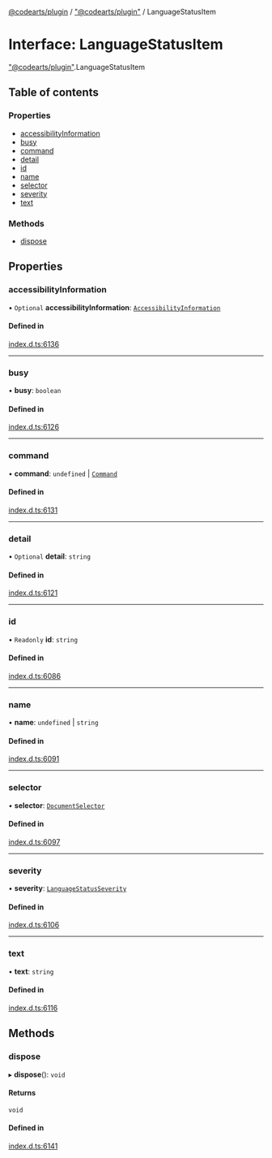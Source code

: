 [@codearts/plugin](../README.md) / ["@codearts/plugin"](../modules/_codearts_plugin_.md) / LanguageStatusItem

# Interface: LanguageStatusItem

["@codearts/plugin"](../modules/_codearts_plugin_.md).LanguageStatusItem

## Table of contents

### Properties

- [accessibilityInformation](codearts_plugin_.LanguageStatusItem.md#accessibilityinformation)
- [busy](codearts_plugin_.LanguageStatusItem.md#busy)
- [command](codearts_plugin_.LanguageStatusItem.md#command)
- [detail](codearts_plugin_.LanguageStatusItem.md#detail)
- [id](codearts_plugin_.LanguageStatusItem.md#id)
- [name](codearts_plugin_.LanguageStatusItem.md#name)
- [selector](codearts_plugin_.LanguageStatusItem.md#selector)
- [severity](codearts_plugin_.LanguageStatusItem.md#severity)
- [text](codearts_plugin_.LanguageStatusItem.md#text)

### Methods

- [dispose](codearts_plugin_.LanguageStatusItem.md#dispose)

## Properties

### accessibilityInformation

• `Optional` **accessibilityInformation**: [`AccessibilityInformation`](codearts_plugin_.AccessibilityInformation.md)

#### Defined in

[index.d.ts:6136](https://github.com/huaweicloud/cloudide-plugin-api/blob/3b0eee8/index.d.ts#L6136)

___

### busy

• **busy**: `boolean`

#### Defined in

[index.d.ts:6126](https://github.com/huaweicloud/cloudide-plugin-api/blob/3b0eee8/index.d.ts#L6126)

___

### command

• **command**: `undefined` \| [`Command`](codearts_plugin_.Command.md)

#### Defined in

[index.d.ts:6131](https://github.com/huaweicloud/cloudide-plugin-api/blob/3b0eee8/index.d.ts#L6131)

___

### detail

• `Optional` **detail**: `string`

#### Defined in

[index.d.ts:6121](https://github.com/huaweicloud/cloudide-plugin-api/blob/3b0eee8/index.d.ts#L6121)

___

### id

• `Readonly` **id**: `string`

#### Defined in

[index.d.ts:6086](https://github.com/huaweicloud/cloudide-plugin-api/blob/3b0eee8/index.d.ts#L6086)

___

### name

• **name**: `undefined` \| `string`

#### Defined in

[index.d.ts:6091](https://github.com/huaweicloud/cloudide-plugin-api/blob/3b0eee8/index.d.ts#L6091)

___

### selector

• **selector**: [`DocumentSelector`](../modules/_codearts_plugin_.md#documentselector)

#### Defined in

[index.d.ts:6097](https://github.com/huaweicloud/cloudide-plugin-api/blob/3b0eee8/index.d.ts#L6097)

___

### severity

• **severity**: [`LanguageStatusSeverity`](../enums/codearts_plugin_.LanguageStatusSeverity.md)

#### Defined in

[index.d.ts:6106](https://github.com/huaweicloud/cloudide-plugin-api/blob/3b0eee8/index.d.ts#L6106)

___

### text

• **text**: `string`

#### Defined in

[index.d.ts:6116](https://github.com/huaweicloud/cloudide-plugin-api/blob/3b0eee8/index.d.ts#L6116)

## Methods

### dispose

▸ **dispose**(): `void`

#### Returns

`void`

#### Defined in

[index.d.ts:6141](https://github.com/huaweicloud/cloudide-plugin-api/blob/3b0eee8/index.d.ts#L6141)
